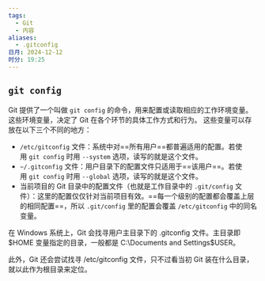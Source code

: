 ```yaml
---
tags:
  - Git
  - 内容
aliases:
  - .gitconfig
日月: 2024-12-12
时分: 19:25
---
```

## `git config`

Git 提供了一个叫做 `git config` 的命令，用来配置或读取相应的工作环境变量。
这些环境变量，决定了 Git 在各个环节的具体工作方式和行为。
这些变量可以存放在以下三个不同的地方：

- `/etc/gitconfig` 文件：系统中对==所有用户==都普遍适用的配置。若使用 `git config` 时用 `--system` 选项，读写的就是这个文件。
- `~/.gitconfig` 文件：用户目录下的配置文件只适用于==该用户==。若使用 `git config` 时用 `--global` 选项，读写的就是这个文件。
- 当前项目的 Git 目录中的配置文件（也就是工作目录中的 `.git/config` 文件）：这里的配置仅仅针对当前项目有效。==每一个级别的配置都会覆盖上层的相同配置==，所以 `.git/config` 里的配置会覆盖 `/etc/gitconfig` 中的同名变量。

在 Windows 系统上，Git 会找寻用户主目录下的 .gitconfig 文件。主目录即 $HOME 变量指定的目录，一般都是 C:\Documents and Settings\$USER。

此外，Git 还会尝试找寻 /etc/gitconfig 文件，只不过看当初 Git 装在什么目录，就以此作为根目录来定位。